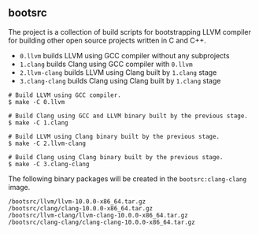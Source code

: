 ## bootsrc

The project is a collection of build scripts for bootstrapping LLVM compiler for building other open source projects written in C and C++.

- `0.llvm`  builds LLVM using GCC compiler without any subprojects
- `1.clang` builds Clang using GCC compiler with `0.llvm`
- `2.llvm-clang` builds LLVM using Clang built by `1.clang` stage
- `3.clang-clang` builds Clang using Clang built by `1.clang` stage

```
# Build LLVM using GCC compiler.
$ make -C 0.llvm

# Build Clang using GCC and LLVM binary built by the previous stage.
$ make -C 1.clang

# Build LLVM using Clang binary built by the previous stage.
$ make -C 2.llvm-clang

# Build Clang using Clang binary built by the previous stage.
$ make -C 3.clang-clang
```

The following binary packages will be created in the `bootsrc:clang-clang` image.
```
/bootsrc/llvm/llvm-10.0.0-x86_64.tar.gz
/bootsrc/clang/clang-10.0.0-x86_64.tar.gz
/bootsrc/llvm-clang/llvm-clang-10.0.0-x86_64.tar.gz
/bootsrc/clang-clang/clang-clang-10.0.0-x86_64.tar.gz
```
